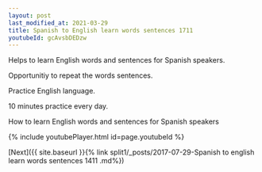 ```yaml
---
layout: post
last_modified_at: 2021-03-29
title: Spanish to English learn words sentences 1711 
youtubeId: gcAvsbDEDzw
---
```

 
 
Helps to learn English words and sentences for Spanish speakers.

Opportunitiy to repeat the words sentences. 

Practice English language. 
 
10 minutes practice every day. 
 
How to learn English words and sentences for Spanish speakers 
 
{% include youtubePlayer.html id=page.youtubeId %}
 
 
[Next]({{ site.baseurl }}{% link  split1/_posts/2017-07-29-Spanish to english learn words sentences 1411 .md%})
 
